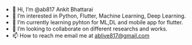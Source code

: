 - 👋 Hi, I’m @ab817 Ankit Bhattarai
- 👀 I’m interested in Python, Flutter, Machine Learning, Deep Learning.
- 🌱 I’m currently learning pyhton for ML,DL and mobile app for flutter.
- 💞️ I’m looking to collaborate on different researchs and works.
- 📫 How to reach me email me at ablive817@gmail.com

<!---
ab817/ab817 is a ✨ special ✨ repository because its `README.md` (this file) appears on your GitHub profile.
You can click the Preview link to take a look at your changes.
--->
